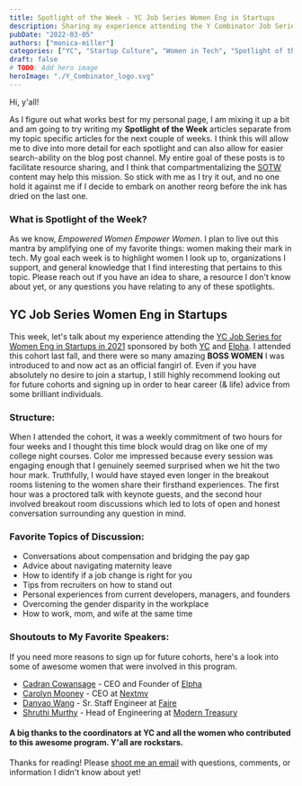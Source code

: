 ```yaml
---
title: Spotlight of the Week - YC Job Series Women Eng in Startups
description: Sharing my experience attending the Y Combinator Job Series highlighting Women Engineering in Startups.
pubDate: "2022-03-05"
authors: ["monica-miller"]
categories: ["YC", "Startup Culture", "Women in Tech", "Spotlight of the Week"]
draft: false
# TODO: Add hero image
heroImage: "./Y_Combinator_logo.svg"
---
```


Hi, y'all!

As I figure out what works best for my personal page, I am mixing it up a bit and am going to try writing my **Spotlight of the Week** articles separate from my topic specific articles for the next couple of weeks. I think this will allow me to dive into more detail for each spotlight and can also allow for easier search-ability on the blog post channel. My entire goal of these posts is to facilitate resource sharing, and I think that compartmentalizing the [SOTW](/categories/spotlight-of-the-week/) content may help this mission. So stick with me as I try it out, and no one hold it against me if I decide to embark on another reorg before the ink has dried on the last one.

### What is Spotlight of the Week?

As we know, _Empowered Women Empower Women_. I plan to live out this mantra by amplifying one of my favorite things: women making their mark in tech. My goal each week is to highlight women I look up to, organizations I support, and general knowledge that I find interesting that pertains to this topic. Please reach out if you have an idea to share, a resource I don't know about yet, or any questions you have relating to any of these spotlights.

## YC Job Series Women Eng in Startups

This week, let's talk about my experience attending the [YC Job Series for Women Eng in Startups in 2021](https://www.workatastartup.com/events/yc-women-eng-in-startups-2021) sponsored by both [YC](https://www.ycombinator.com/) and [Elpha](/blog/sotw/elpha). I attended this cohort last fall, and there were so many amazing **BOSS WOMEN** I was introduced to and now act as an official fangirl of. Even if you have absolutely no desire to join a startup, I still highly recommend looking out for future cohorts and signing up in order to hear career (& life) advice from some brilliant individuals.

### Structure:

When I attended the cohort, it was a weekly commitment of two hours for four weeks and I thought this time block would drag on like one of my college night courses. Color me impressed because every session was engaging enough that I genuinely seemed surprised when we hit the two hour mark. Truthfully, I would have stayed even longer in the breakout rooms listening to the women share their firsthand experiences. The first hour was a proctored talk with keynote guests, and the second hour involved breakout room discussions which led to lots of open and honest conversation surrounding any question in mind.

### Favorite Topics of Discussion:

- Conversations about compensation and bridging the pay gap
- Advice about navigating maternity leave
- How to identify if a job change is right for you
- Tips from recruiters on how to stand out
- Personal experiences from current developers, managers, and founders
- Overcoming the gender disparity in the workplace
- How to work, mom, and wife at the same time

### Shoutouts to My Favorite Speakers:

If you need more reasons to sign up for future cohorts, here's a look into some of awesome women that were involved in this program.

- [Cadran Cowansage](https://www.linkedin.com/in/cadrancowansage/) - CEO and Founder of [Elpha](https://elpha.com/)
- [Carolyn Mooney](https://www.linkedin.com/in/carolyn-m-mooney/) - CEO at [Nextmv](https://www.nextmv.io/)
- [Danyao Wang](https://www.linkedin.com/in/danyaowang/) - Sr. Staff Engineer at [Faire](https://www.faire.com/)
- [Shruthi Murthy](https://www.linkedin.com/in/shruthi-murthy-abb731/) - Head of Engineering at [Modern Treasury](https://www.moderntreasury.com/)

#### A big thanks to the coordinators at YC and all the women who contributed to this awesome program. Y'all are rockstars.

Thanks for reading! Please [shoot me an email](/contact/) with questions, comments, or information I didn't know about yet!
